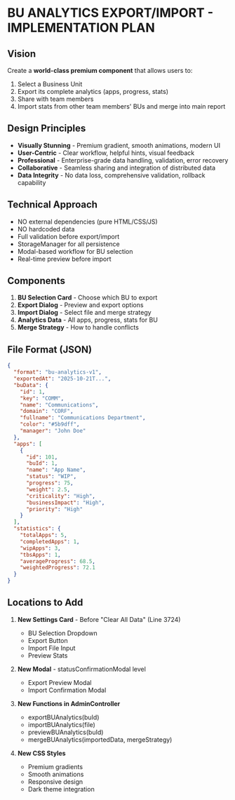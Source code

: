 # BU ANALYTICS EXPORT/IMPORT - IMPLEMENTATION PLAN

## Vision
Create a **world-class premium component** that allows users to:
1. Select a Business Unit
2. Export its complete analytics (apps, progress, stats)
3. Share with team members
4. Import stats from other team members' BUs and merge into main report

## Design Principles
- **Visually Stunning** - Premium gradient, smooth animations, modern UI
- **User-Centric** - Clear workflow, helpful hints, visual feedback
- **Professional** - Enterprise-grade data handling, validation, error recovery
- **Collaborative** - Seamless sharing and integration of distributed data
- **Data Integrity** - No data loss, comprehensive validation, rollback capability

## Technical Approach
- NO external dependencies (pure HTML/CSS/JS)
- NO hardcoded data
- Full validation before export/import
- StorageManager for all persistence
- Modal-based workflow for BU selection
- Real-time preview before import

## Components
1. **BU Selection Card** - Choose which BU to export
2. **Export Dialog** - Preview and export options
3. **Import Dialog** - Select file and merge strategy
4. **Analytics Data** - All apps, progress, stats for BU
5. **Merge Strategy** - How to handle conflicts

## File Format (JSON)
```json
{
  "format": "bu-analytics-v1",
  "exportedAt": "2025-10-21T...",
  "buData": {
    "id": 1,
    "key": "COMM",
    "name": "Communications",
    "domain": "CORF",
    "fullname": "Communications Department",
    "color": "#5b9dff",
    "manager": "John Doe"
  },
  "apps": [
    {
      "id": 101,
      "buId": 1,
      "name": "App Name",
      "status": "WIP",
      "progress": 75,
      "weight": 2.5,
      "criticality": "High",
      "businessImpact": "High",
      "priority": "High"
    }
  ],
  "statistics": {
    "totalApps": 5,
    "completedApps": 1,
    "wipApps": 3,
    "tbsApps": 1,
    "averageProgress": 68.5,
    "weightedProgress": 72.1
  }
}
```

## Locations to Add

1. **New Settings Card** - Before "Clear All Data" (Line 3724)
   - BU Selection Dropdown
   - Export Button
   - Import File Input
   - Preview Stats

2. **New Modal** - statusConfirmationModal level
   - Export Preview Modal
   - Import Confirmation Modal

3. **New Functions in AdminController**
   - exportBUAnalytics(buId)
   - importBUAnalytics(file)
   - previewBUAnalytics(buId)
   - mergeBUAnalytics(importedData, mergeStrategy)

4. **New CSS Styles**
   - Premium gradients
   - Smooth animations
   - Responsive design
   - Dark theme integration
